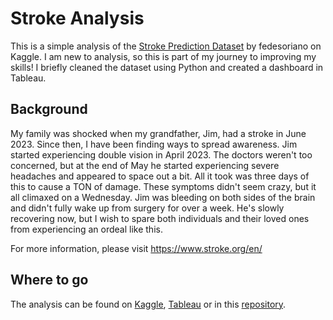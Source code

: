 # Stroke Analysis

This is a simple analysis of the [Stroke Prediction Dataset](https://www.kaggle.com/datasets/fedesoriano/stroke-prediction-dataset) by fedesoriano on Kaggle. I am new to analysis, so this is part of my journey to improving my skills! I briefly cleaned the dataset using Python and created a dashboard in Tableau.

## Background 
My family was shocked when my grandfather, Jim, had a stroke in June 2023. Since then, I have been finding ways to spread awareness. Jim started experiencing double vision in April 2023. The doctors weren't too concerned, but at the end of May he started experiencing severe headaches and appeared to space out a bit. All it took was three days of this to cause a TON of damage. These symptoms didn't seem crazy, but it all climaxed on a Wednesday. Jim was bleeding on both sides of the brain and didn't fully wake up from surgery for over a week. He's slowly recovering now, but I wish to spare both individuals and their loved ones from experiencing an ordeal like this.

For more information, please visit https://www.stroke.org/en/

## Where to go
The analysis can be found on [Kaggle](https://www.kaggle.com/code/sarahgraddy/stroke-analysis), [Tableau](https://public.tableau.com/views/StrokeAnalysis_16866691283780/Dashboard1?:language=en-US&:display_count=n&:origin=viz_share_link) or in this [repository](stroke-analysis.ipynb). 

